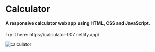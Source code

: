 # Calculator
<h4>A responsive calculator web app using HTML, CSS and JavaScript. </h4>
Try it here: https://calculator-007.netlify.app/

![calculator](https://user-images.githubusercontent.com/82697602/211726439-7b60d4a2-0c9d-4fec-92d7-66cdf07f5618.JPG)


